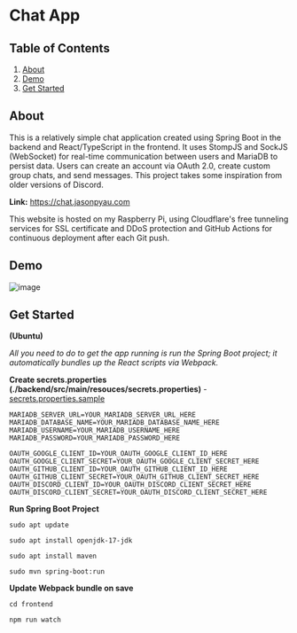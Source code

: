# Chat App

## Table of Contents
<ol>
  <li><a href="#about">About</a></li>
  <li><a href="#demo">Demo</a></li>
  <li><a href="#get-started">Get Started</a></li>
</ol>


## About
This is a relatively simple chat application created using Spring Boot in the backend and React/TypeScript in the frontend. 
It uses StompJS and SockJS (WebSocket) for real-time communication between users and MariaDB to persist data. 
Users can create an account via OAuth 2.0, create custom group chats, and send messages. 
This project takes some inspiration from older versions of Discord.

**Link:** <a href="https://chat.jasonpyau.com">https://chat.jasonpyau.com</a>
<br>

This website is hosted on my Raspberry Pi, using Cloudflare's free tunneling services for SSL certificate and DDoS protection and GitHub Actions for continuous deployment after each Git push.

## Demo

![image](https://github.com/jasonpyau/Chat-App/assets/113565962/dfab1448-2a67-4eb1-b00c-2b2c971b54bf)
<br>

## Get Started
**(Ubuntu)**

*All you need to do to get the app running is run the Spring Boot project; it automatically bundles up the React scripts via Webpack.* 

**Create secrets.properties (./backend/src/main/resouces/secrets.properties)** -
<a href="https://github.com/jasonpyau/Chat-App/blob/main/backend/src/main/resources/secrets.properties.sample">secrets.properties.sample</a>

```
MARIADB_SERVER_URL=YOUR_MARIADB_SERVER_URL_HERE
MARIADB_DATABASE_NAME=YOUR_MARIADB_DATABASE_NAME_HERE
MARIADB_USERNAME=YOUR_MARIADB_USERNAME_HERE
MARIADB_PASSWORD=YOUR_MARIADB_PASSWORD_HERE

OAUTH_GOOGLE_CLIENT_ID=YOUR_OAUTH_GOOGLE_CLIENT_ID_HERE
OAUTH_GOOGLE_CLIENT_SECRET=YOUR_OAUTH_GOOGLE_CLIENT_SECRET_HERE
OAUTH_GITHUB_CLIENT_ID=YOUR_OAUTH_GITHUB_CLIENT_ID_HERE
OAUTH_GITHUB_CLIENT_SECRET=YOUR_OAUTH_GITHUB_CLIENT_SECRET_HERE
OAUTH_DISCORD_CLIENT_ID=YOUR_OAUTH_DISCORD_CLIENT_SECRET_HERE
OAUTH_DISCORD_CLIENT_SECRET=YOUR_OAUTH_DISCORD_CLIENT_SECRET_HERE
```

**Run Spring Boot Project**
```
sudo apt update

sudo apt install openjdk-17-jdk

sudo apt install maven

sudo mvn spring-boot:run
```

**Update Webpack bundle on save**
```
cd frontend

npm run watch
```
